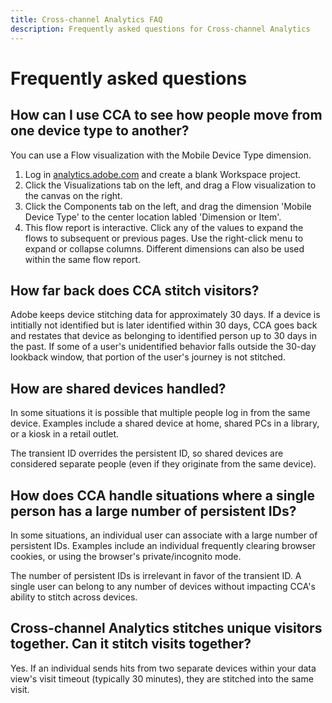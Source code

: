 ```yaml
---
title: Cross-channel Analytics FAQ
description: Frequently asked questions for Cross-channel Analytics
---
```


# Frequently asked questions

## How can I use CCA to see how people move from one device type to another?

You can use a Flow visualization with the Mobile Device Type dimension.

1. Log in [analytics.adobe.com](https://analytics.adobe.com) and create a blank Workspace project.
2. Click the Visualizations tab on the left, and drag a Flow visualization to the canvas on the right.
3. Click the Components tab on the left, and drag the dimension 'Mobile Device Type' to the center location labled 'Dimension or Item'.
4. This flow report is interactive. Click any of the values to expand the flows to subsequent or previous pages. Use the right-click menu to expand or collapse columns. Different dimensions can also be used within the same flow report.

## How far back does CCA stitch visitors?

Adobe keeps device stitching data for approximately 30 days. If a device is intitially not identified but is later identified within 30 days, CCA goes back and restates that device as belonging to identified person up to 30 days in the past. If some of a user's unidentified behavior falls outside the 30-day lookback window, that portion of the user's journey is not stitched.

## How are shared devices handled?

In some situations it is possible that multiple people log in from the same device. Examples include a shared device at home, shared PCs in a library, or a kiosk in a retail outlet.

The transient ID overrides the persistent ID, so shared devices are considered separate people (even if they originate from the same device).

## How does CCA handle situations where a single person has a large number of persistent IDs?

In some situations, an individual user can associate with a large number of persistent IDs. Examples include an individual frequently clearing browser cookies, or using the browser's private/incognito mode.

The number of persistent IDs is irrelevant in favor of the transient ID. A single user can belong to any number of devices without impacting CCA's ability to stitch across devices.

## Cross-channel Analytics stitches unique visitors together. Can it stitch visits together?

Yes. If an individual sends hits from two separate devices within your data view's visit timeout (typically 30 minutes), they are stitched into the same visit.

<!-- Talk about SLA? Backfill approx. time based on volume -->

<!-- GDPR question, how we handle it. How does CCA handle GDPR/CCPA requests? we do so in accordance with the law -->

<!-- how does CCA handle data atlerations, such as GDPR/CCPA requests, or other alterations?  data in CJA reflects the current/latest dataset from Platform, Link to platform docs about editing/deleting data. -->
